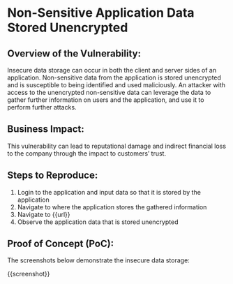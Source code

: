 # Non-Sensitive Application Data Stored Unencrypted

## Overview of the Vulnerability:

Insecure data storage can occur in both the client and server sides of an application. Non-sensitive data from the application is stored unencrypted and is susceptible to being identified and used maliciously. An attacker with access to the unencrypted non-sensitive data can leverage the data to gather further information on users and the application, and use it to perform further attacks.

## Business Impact:

This vulnerability can lead to reputational damage and indirect financial loss to the company through the impact to customers’ trust.

## Steps to Reproduce:

1. Login to the application and input data so that it is stored by the application
1. Navigate to where the application stores the gathered information
1. Navigate to {{url}}
1. Observe the application data that is stored unencrypted

## Proof of Concept (PoC):

The screenshots below demonstrate the insecure data storage:

{{screenshot}}
